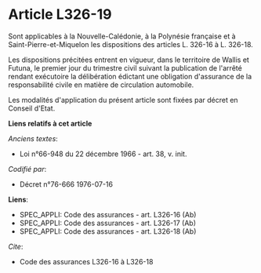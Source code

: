 # Article L326-19

Sont applicables à la Nouvelle-Calédonie, à la Polynésie française et à Saint-Pierre-et-Miquelon les dispositions des
articles L. 326-16 à L. 326-18.

Les dispositions précitées entrent en vigueur, dans le territoire de Wallis et Futuna, le premier jour du trimestre civil
suivant la publication de l'arrêté rendant exécutoire la délibération édictant une obligation d'assurance de la
responsabilité civile en matière de circulation automobile.

Les modalités d'application du présent article sont fixées par décret en Conseil d'Etat.

**Liens relatifs à cet article**

_Anciens textes_:

  - Loi n°66-948 du 22 décembre 1966 - art. 38, v. init.

_Codifié par_:

  - Décret n°76-666 1976-07-16

**Liens**:

  - SPEC_APPLI: Code des assurances - art. L326-16 (Ab)
  - SPEC_APPLI: Code des assurances - art. L326-17 (Ab)
  - SPEC_APPLI: Code des assurances - art. L326-18 (Ab)

_Cite_:

  - Code des assurances L326-16 à L326-18
